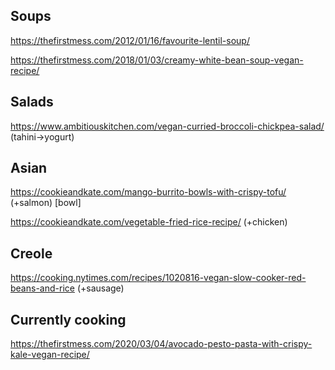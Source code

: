 ## Soups
https://thefirstmess.com/2012/01/16/favourite-lentil-soup/

https://thefirstmess.com/2018/01/03/creamy-white-bean-soup-vegan-recipe/

## Salads
https://www.ambitiouskitchen.com/vegan-curried-broccoli-chickpea-salad/ (tahini->yogurt) 
  
## Asian
https://cookieandkate.com/mango-burrito-bowls-with-crispy-tofu/ (+salmon)
[bowl]

https://cookieandkate.com/vegetable-fried-rice-recipe/ (+chicken)

## Creole
https://cooking.nytimes.com/recipes/1020816-vegan-slow-cooker-red-beans-and-rice (+sausage)
  

## Currently cooking
  
https://thefirstmess.com/2020/03/04/avocado-pesto-pasta-with-crispy-kale-vegan-recipe/
